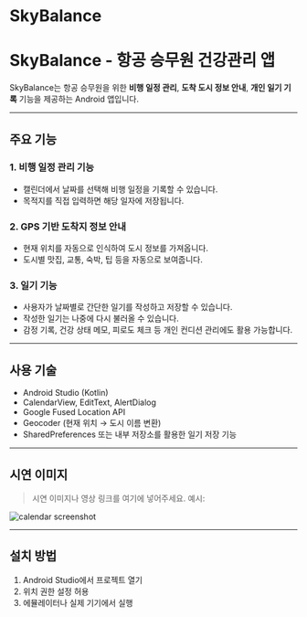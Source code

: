 # SkyBalance

# SkyBalance - 항공 승무원 건강관리 앱

SkyBalance는 항공 승무원을 위한 **비행 일정 관리**, **도착 도시 정보 안내**, **개인 일기 기록** 기능을 제공하는 Android 앱입니다.

---

## 주요 기능


### 1. 비행 일정 관리 기능
- 캘린더에서 날짜를 선택해 비행 일정을 기록할 수 있습니다.
- 목적지를 직접 입력하면 해당 일자에 저장됩니다.

### 2. GPS 기반 도착지 정보 안내
- 현재 위치를 자동으로 인식하여 도시 정보를 가져옵니다.
- 도시별 맛집, 교통, 숙박, 팁 등을 자동으로 보여줍니다.

### 3. 일기 기능
- 사용자가 날짜별로 간단한 일기를 작성하고 저장할 수 있습니다.
- 작성한 일기는 나중에 다시 불러올 수 있습니다.
- 감정 기록, 건강 상태 메모, 피로도 체크 등 개인 컨디션 관리에도 활용 가능합니다.

---

## 사용 기술


- Android Studio (Kotlin)
- CalendarView, EditText, AlertDialog
- Google Fused Location API
- Geocoder (현재 위치 → 도시 이름 변환)
- SharedPreferences 또는 내부 저장소를 활용한 일기 저장 기능

---

## 시연 이미지


> 시연 이미지나 영상 링크를 여기에 넣어주세요. 예시:


![calendar screenshot](screenshots/calendar_view.png)

---

## 설치 방법


1. Android Studio에서 프로젝트 열기
2. 위치 권한 설정 허용
3. 에뮬레이터나 실제 기기에서 실행


